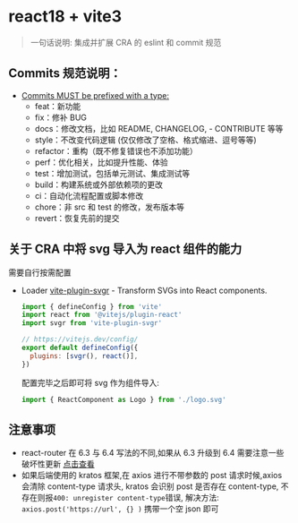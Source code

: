 # react18 + vite3

> 一句话说明: 集成并扩展 CRA 的 eslint 和 commit 规范

## Commits 规范说明：

- [Commits MUST be prefixed with a type:](https://www.conventionalcommits.org/en/v1.0.0-beta.2/#specification)
  - feat：新功能
  - fix：修补 BUG
  - docs：修改文档，比如 README, CHANGELOG, - CONTRIBUTE 等等
  - style：不改变代码逻辑 (仅仅修改了空格、格式缩进、逗号等等)
  - refactor：重构（既不修复错误也不添加功能）
  - perf：优化相关，比如提升性能、体验
  - test：增加测试，包括单元测试、集成测试等
  - build：构建系统或外部依赖项的更改
  - ci：自动化流程配置或脚本修改
  - chore：非 src 和 test 的修改，发布版本等
  - revert：恢复先前的提交

## 关于 CRA 中将 svg 导入为 react 组件的能力

需要自行按需配置

- Loader
  [vite-plugin-svgr](https://github.com/pd4d10/vite-plugin-svgr) - Transform SVGs into React components.

  ```js
  import { defineConfig } from 'vite'
  import react from '@vitejs/plugin-react'
  import svgr from 'vite-plugin-svgr'

  // https://vitejs.dev/config/
  export default defineConfig({
    plugins: [svgr(), react()],
  })
  ```

  配置完毕之后即可将 svg 作为组件导入:

  ```js
  import { ReactComponent as Logo } from './logo.svg'
  ```

## 注意事项

- react-router 在 6.3 与 6.4 写法的不同,如果从 6.3 升级到 6.4 需要注意一些破坏性更新 [点击查看](https://reactrouter.com/en/6.4.0/start/overview)
- 如果后端使用的 kratos 框架,在 axios 进行不带参数的 post 请求时候,axios 会清除 content-type 请求头,
  kratos 会识别 post 是否存在 content-type, 不存在则报`400: unregister content-type`错误,
  解决方法: `axios.post('https://url', {} )` 携带一个空 json 即可
